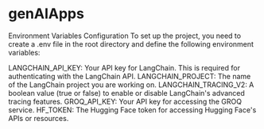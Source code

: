 # genAIApps

Environment Variables Configuration
To set up the project, you need to create a .env file in the root directory and define the following environment variables:

LANGCHAIN_API_KEY: Your API key for LangChain. This is required for authenticating with the LangChain API.
LANGCHAIN_PROJECT: The name of the LangChain project you are working on.
LANGCHAIN_TRACING_V2: A boolean value (true or false) to enable or disable LangChain's advanced tracing features.
GROQ_API_KEY: Your API key for accessing the GROQ service.
HF_TOKEN: The Hugging Face token for accessing Hugging Face's APIs or resources.
